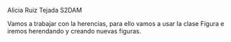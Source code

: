 Alicia Ruiz Tejada S2DAM

Vamos a trabajar con la herencias, para ello vamos a usar la clase Figura e iremos herendando y creando nuevas figuras. 
